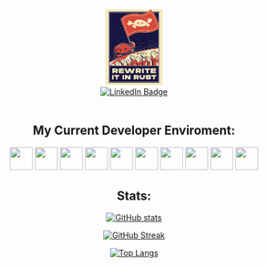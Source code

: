 <div id="code gif" align="center">
  <img src="https://github.com/LegitCamper/LegitCamper/blob/main/assets/rust.jpeg" width="100"/>
</div>

<div id="badges" align="center">
    <a href="https://www.linkedin.com/in/sawyer-b-66a07a202/">
        <img src="https://img.shields.io/badge/LinkedIn-blue?style=for-the-badge&logo=linkedin&logoColor=white" alt="LinkedIn Badge"/>
    </a>
</div>

<div id="profile" align="center">
    <img src="https://komarev.com/ghpvc/?username=LegitCamper&style=flat-square&color=blue" alt=""/>
</div>

<h2 style="font-size: value; text-align: center;"> My Current Developer Enviroment: </h2>
<div id="tools" align="center">
    <img src='https://helix-editor.com/logo.svg' width="40" height="40">
    <img src='https://cdn.jsdelivr.net/gh/devicons/devicon/icons/ansible/ansible-original-wordmark.svg' width="40" height="40">
    <img src='https://cdn.jsdelivr.net/gh/devicons/devicon/icons/linux/linux-original.svg' width="40" height="40">
    <img src='https://cdn.jsdelivr.net/gh/devicons/devicon/icons/digitalocean/digitalocean-original.svg' width="40" height="40">
    <img src='https://cdn.jsdelivr.net/gh/devicons/devicon/icons/docker/docker-original.svg' width="40" height="40">
    <img src='https://cdn.jsdelivr.net/gh/devicons/devicon/icons/rust/rust-plain.svg' width="40" height="40">
    <img src='https://cdn.jsdelivr.net/gh/devicons/devicon/icons/go/go-original-wordmark.svg' width="40" height="40">
    <img src='https://cdn.jsdelivr.net/gh/devicons/devicon/icons/c/c-original.svg' width="40" height="40"> 
    <img src='https://cdn.jsdelivr.net/gh/devicons/devicon/icons/python/python-original.svg' width="40" height="40">
    <img src='https://cdn.jsdelivr.net/gh/devicons/devicon/icons/bash/bash-original.svg' width="40" height="40"
  </div>

<h2 style="font-size: value; text-align: center;">  Stats: </h2>
<div id="gh stats"align="center" markdown="1">

[![GitHub stats](https://github-readme-stats.vercel.app/api?username=LegitCamper&count_private=true&theme=dracula)](https://github.com/anuraghazra/github-readme-stats)

[![GitHub Streak](https://streak-stats.demolab.com?user=LegitCamper&theme=dracula&date_format=M%20j%5B%2C%20Y%5D&mode=weekly)](https://git.io/streak-stats)

[![Top Langs](https://github-readme-stats.vercel.app/api/top-langs/?username=LegitCamper&theme=dracula)](https://github.com/anuraghazra/github-readme-stats)

</div>

